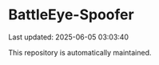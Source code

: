 # BattleEye-Spoofer

Last updated: 2025-06-05 03:03:40

This repository is automatically maintained.
